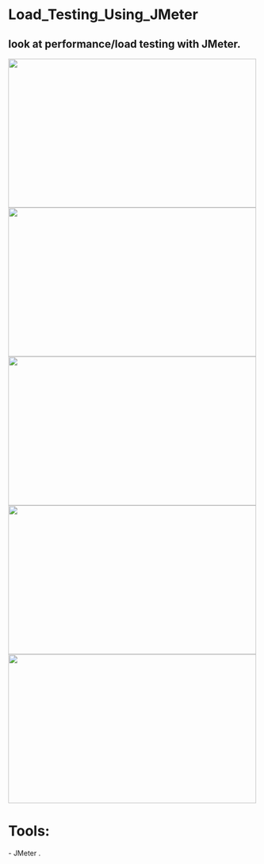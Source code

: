 # Load_Testing_Using_JMeter

<h2>
   look at performance/load testing with JMeter.
</h2>

<img src = "https://github.com/user-attachments/assets/d8840b61-b225-400b-b5c3-1ec83c838e4d" width="500" height="300">

<img src = "https://github.com/user-attachments/assets/4d4bcb90-8af7-4d0e-8191-4ba970e4b48a" width="500" height="300">

<img src = "https://github.com/user-attachments/assets/558f4d38-6d4a-4486-bcf8-25042d8f9e65" width="500" height="300">

<img src = "https://github.com/user-attachments/assets/bd87f586-faa9-446d-86a5-51cb819b0eb2" width="500" height="300">

<img src = "https://github.com/user-attachments/assets/1804a9fa-4a32-4e19-a952-046328195bb3" width="500" height="300">


<h1> Tools: </h1>
<p>
  - JMeter .
</p>
